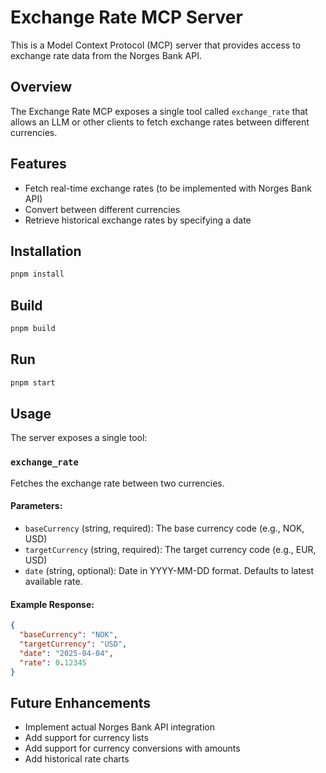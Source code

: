 # Exchange Rate MCP Server

This is a Model Context Protocol (MCP) server that provides access to exchange rate data from the Norges Bank API.

## Overview

The Exchange Rate MCP exposes a single tool called `exchange_rate` that allows an LLM or other clients to fetch exchange rates between different currencies.

## Features

- Fetch real-time exchange rates (to be implemented with Norges Bank API)
- Convert between different currencies
- Retrieve historical exchange rates by specifying a date

## Installation

```bash
pnpm install
```

## Build

```bash
pnpm build
```

## Run

```bash
pnpm start
```

## Usage

The server exposes a single tool:

### `exchange_rate`

Fetches the exchange rate between two currencies.

#### Parameters:

- `baseCurrency` (string, required): The base currency code (e.g., NOK, USD)
- `targetCurrency` (string, required): The target currency code (e.g., EUR, USD)
- `date` (string, optional): Date in YYYY-MM-DD format. Defaults to latest available rate.

#### Example Response:

```json
{
  "baseCurrency": "NOK",
  "targetCurrency": "USD",
  "date": "2025-04-04",
  "rate": 0.12345
}
```

## Future Enhancements

- Implement actual Norges Bank API integration
- Add support for currency lists
- Add support for currency conversions with amounts
- Add historical rate charts
